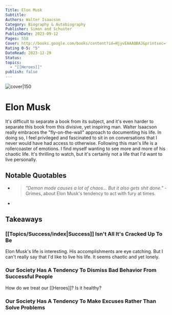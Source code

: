 ```yaml
---
Title: Elon Musk
Subtitle: 
Authors: Walter Isaacson
Category: Biography & Autobiography
Publisher: Simon and Schuster
PublishDate: 2023-09-12
Pages: 558
Cover: http://books.google.com/books/content?id=HjyvEAAAQBAJ&printsec=frontcover&img=1&zoom=1&edge=curl&source=gbs_api
Rating 0-5: "5"
DateRead: 2023-12-29
Status: 
topics:
  - "[[Heroes]]"
publish: false
---
```


![cover|150](http://books.google.com/books/content?id=HjyvEAAAQBAJ&printsec=frontcover&img=1&zoom=1&edge=curl&source=gbs_api)

# Elon Musk
It's difficult to separate a book from its subject, and it's even harder to separate this book from this divisive, yet inspiring man. Walter Isaacson really embraces the "fly-on-the-wall" approach to documenting his life. In doing so, I feel privileged and fascinated to sit in on conversations that I never would have had access to otherwise. Following this man's life is a rollercoaster of emotions. I find myself wanting to see more and more of his chaotic life. It's thrilling to watch, but it's certainly not a life that I'd want to live personally. 

## Notable Quotables
- >*"Demon mode causes a lot of chaos... But it also gets shit done."* - Grimes, about Elon Musk's tendency to act with fury at times. 
- >

## Takeaways

### [[Topics/Success/index|Success]] Isn't All It's Cracked Up To Be
Elon Musk's life is interesting. His accomplishments are eye catching. But I can't really say that I'd like to live his life. It seems chaotic and yet lonely. 

### Our Society Has A Tendency To Dismiss Bad Behavior From Successful People
How do we treat our [[Heroes]]? Is it healthy? 

### Our Society Has A Tendency To Make Excuses Rather Than Solve Problems

